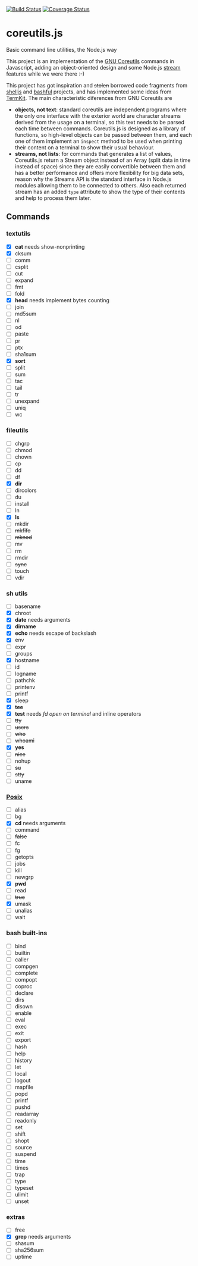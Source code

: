 [![Build Status](https://travis-ci.org/piranna/coreutils.js.svg?branch=master)](https://travis-ci.org/piranna/coreutils.js)
[![Coverage Status](https://coveralls.io/repos/github/piranna/coreutils.js/badge.svg?branch=master)](https://coveralls.io/github/piranna/coreutils.js?branch=master)

# coreutils.js
Basic command line utilities, the Node.js way

This project is an implementation of the
[GNU Coreutils](http://www.gnu.org/software/coreutils) commands in Javascript,
adding an object-oriented design and some Node.js
[stream](http://nodejs.org/api/stream.html) features while we were there :-)


This project has got inspiration and ~~stolen~~ borrowed code fragments from
[shelljs](https://github.com/arturadib/shelljs) and
[bashful](https://github.com/substack/bashful) projects, and has implemented
some ideas from [TermKit](http://acko.net/blog/on-termkit). The main
characteristic diferences from GNU Coreutils are

* **objects, not text**: standard coreutils are independent programs where the
only one interface with the exterior world are character streams derived from
the usage on a terminal, so this text needs to be parsed each time between
commands. Coreutils.js is designed as a library of functions, so high-level
objects can be passed between them, and each one of them implement an `inspect`
method to be used when printing their content on a terminal to show their usual
behaviour.
* **streams, not lists**: for commands that generates a list of values,
Coreutils.js return a Stream object instead of an Array (split data in time
instead of space) since they are easily convertible between them and has a
better performance and offers more flexibility for big data sets, reason why the
Streams API is the standard interface in Node.js modules allowing them to be
connected to others. Also each returned stream has an added `type` attribute to
show the type of their contents and help to process them later.

## Commands

### textutils
- [x] **cat** needs show-nonprinting
- [x] cksum
- [ ] comm
- [ ] csplit
- [ ] cut
- [ ] expand
- [ ] fmt
- [ ] fold
- [x] **head** needs implement bytes counting
- [ ] join
- [ ] md5sum
- [ ] nl
- [ ] od
- [ ] paste
- [ ] pr
- [ ] ptx
- [ ] sha1sum
- [x] **sort**
- [ ] split
- [ ] sum
- [ ] tac
- [ ] tail
- [ ] tr
- [ ] unexpand
- [ ] uniq
- [ ] wc

### fileutils
- [ ] chgrp
- [ ] chmod
- [ ] chown
- [ ] cp
- [ ] dd
- [ ] df
- [x] **dir**
- [ ] dircolors
- [ ] du
- [ ] install
- [ ] ln
- [x] **ls**
- [ ] mkdir
- [ ] ~~mkfifo~~
- [ ] ~~mknod~~
- [ ] mv
- [ ] rm
- [ ] rmdir
- [ ] ~~sync~~
- [ ] touch
- [ ] vdir

### sh utils
- [ ] basename
- [x] chroot
- [x] **date** needs arguments
- [x] **dirname**
- [x] **echo** needs escape of backslash
- [x] env
- [ ] expr
- [ ] groups
- [x] hostname
- [ ] id
- [ ] logname
- [ ] pathchk
- [ ] printenv
- [ ] printf
- [x] sleep
- [x] **tee**
- [x] **test** needs *fd open on terminal* and inline operators
- [ ] ~~tty~~
- [ ] ~~users~~
- [ ] ~~who~~
- [ ] ~~whoami~~
- [x] **yes**
- [ ] ~~nice~~
- [ ] nohup
- [ ] ~~su~~
- [ ] ~~stty~~
- [ ] uname

### [Posix](http://pubs.opengroup.org/onlinepubs/009604599/utilities/xcu_chap02.html#tag_02_09_01_01)
- [ ] alias
- [ ] bg
- [x] **cd** needs arguments
- [ ] command
- [ ] ~~false~~
- [ ] fc
- [ ] fg
- [ ] getopts
- [ ] jobs
- [ ] kill
- [ ] newgrp
- [x] **pwd**
- [ ] read
- [ ] ~~true~~
- [x] umask
- [ ] unalias
- [ ] wait

### bash built-ins
- [ ] bind
- [ ] builtin
- [ ] caller
- [ ] compgen
- [ ] complete
- [ ] compopt
- [ ] coproc
- [ ] declare
- [ ] dirs
- [ ] disown
- [ ] enable
- [ ] eval
- [ ] exec
- [ ] exit
- [ ] export
- [ ] hash
- [ ] help
- [ ] history
- [ ] let
- [ ] local
- [ ] logout
- [ ] mapfile
- [ ] popd
- [ ] printf
- [ ] pushd
- [ ] readarray
- [ ] readonly
- [ ] set
- [ ] shift
- [ ] shopt
- [ ] source
- [ ] suspend
- [ ] time
- [ ] times
- [ ] trap
- [ ] type
- [ ] typeset
- [ ] ulimit
- [ ] unset

### extras
- [ ] free
- [x] **grep** needs arguments
- [ ] shasum
- [ ] sha256sum
- [ ] uptime

